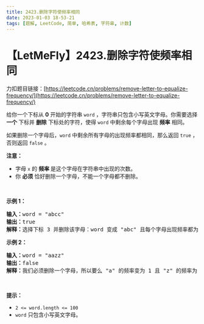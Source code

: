 ```yaml
---
title: 2423.删除字符使频率相同
date: 2023-01-03 18-53-21
tags: [题解, LeetCode, 简单, 哈希表, 字符串, 计数]
---
```


# 【LetMeFly】2423.删除字符使频率相同

力扣题目链接：[https://leetcode.cn/problems/remove-letter-to-equalize-frequency/](https://leetcode.cn/problems/remove-letter-to-equalize-frequency/)

<p>给你一个下标从 <strong>0</strong>&nbsp;开始的字符串&nbsp;<code>word</code>&nbsp;，字符串只包含小写英文字母。你需要选择 <strong>一个</strong>&nbsp;下标并 <strong>删除</strong>&nbsp;下标处的字符，使得 <code>word</code>&nbsp;中剩余每个字母出现 <strong>频率</strong>&nbsp;相同。</p>

<p>如果删除一个字母后，<code>word</code>&nbsp;中剩余所有字母的出现频率都相同，那么返回 <code>true</code>&nbsp;，否则返回 <code>false</code>&nbsp;。</p>

<p><strong>注意：</strong></p>

<ul>
	<li>字母&nbsp;<code>x</code>&nbsp;的 <strong>频率</strong><strong>&nbsp;</strong>是这个字母在字符串中出现的次数。</li>
	<li>你 <strong>必须</strong>&nbsp;恰好删除一个字母，不能一个字母都不删除。</li>
</ul>

<p>&nbsp;</p>

<p><strong>示例 1：</strong></p>

<pre>
<b>输入：</b>word = "abcc"
<b>输出：</b>true
<b>解释：</b>选择下标 3 并删除该字母：word 变成 "abc" 且每个字母出现频率都为 1 。
</pre>

<p><strong>示例 2：</strong></p>

<pre>
<b>输入：</b>word = "aazz"
<b>输出：</b>false
<b>解释：</b>我们必须删除一个字母，所以要么 "a" 的频率变为 1 且 "z" 的频率为 2 ，要么两个字母频率反过来。所以不可能让剩余所有字母出现频率相同。
</pre>

<p>&nbsp;</p>

<p><strong>提示：</strong></p>

<ul>
	<li><code>2 &lt;= word.length &lt;= 100</code></li>
	<li><code>word</code>&nbsp;只包含小写英文字母。</li>
</ul>


    